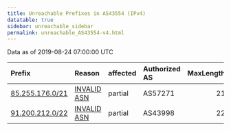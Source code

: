 ```yaml
---
title: Unreachable Prefixes in AS43554 (IPv4)
datatable: true
sidebar: unreachable_sidebar
permalink: unreachable_AS43554-v4.html
---
```


Data as of 2019-08-24 07:00:00 UTC


<div class="datatable-begin"></div>

| Prefix                                                   | Reason                                                                                                 | affected   | Authorized AS   |   MaxLength | Anchor                                         |   unreachable /24s |
|:---------------------------------------------------------|:-------------------------------------------------------------------------------------------------------|:-----------|:----------------|------------:|:-----------------------------------------------|-------------------:|
| [85.255.176.0/21](https://stat.ripe.net/85.255.176.0/21) | [INVALID ASN](https://rpki-validator.ripe.net/announcement-preview?asn=AS43554&prefix=85.255.176.0/21) | partial    | AS57271         |          21 | [RIPE](unreachable_RIPE_NCC_RPKI_Root-v4.html) |                  8 |
| [91.200.212.0/22](https://stat.ripe.net/91.200.212.0/22) | [INVALID ASN](https://rpki-validator.ripe.net/announcement-preview?asn=AS43554&prefix=91.200.212.0/22) | partial    | AS43998         |          22 | [RIPE](unreachable_RIPE_NCC_RPKI_Root-v4.html) |                  4 |

<div class="datatable-end"></div>
